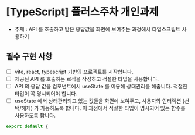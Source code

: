 # [TypeScript] 플러스주차 개인과제
- 주제 : API 를 호출하고 받은 응답값을 화면에 보여주는 과정에서 타입스크립트 사용하기

## 필수 구현 사항
- [ ]  vite, react, typescript 기반의 프로젝트를 시작합니다.
- [ ]  제공된 API 를 호출하는 로직을 작성하고 적절한 타입을 사용합니다.
- [ ]  API 의 응답 값을 컴포넌트에서 useState 를 이용해 상태관리를 해줍니다. 적절한 타입이 꼭 명시되어야 합니다.
- [ ]  useState 에서 상태관리되고 있는 값들을 화면에 보여주고, 사용자와 인터렉션 (선택/해제) 가 가능하도록 합니다. 이 과정에서 적절한 타입이 명시되어 있는 함수를 사용하도록 합니다.

```js
export default {

```
